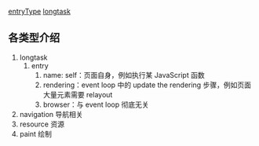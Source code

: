 

[entryType](https://developer.mozilla.org/zh-CN/docs/Web/API/PerformanceEntry/entryType)
[longtask](https://www.itcodemonkey.com/article/10654.html)
## 各类型介绍

1. longtask
   1. entry
      1. name: self：页面自身，例如执行某 JavaScript 函数
      2. rendering：event loop 中的 update the rendering 步骤，例如页面大量元素需要 relayout
      3. browser：与 event loop 彻底无关
2. navigation
   导航相关
3. resource 资源
4. paint    绘制